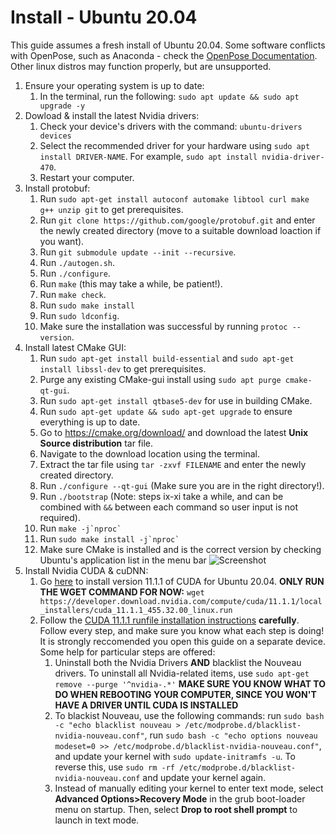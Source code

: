 # Install - Ubuntu 20.04
This guide assumes a fresh install of Ubuntu 20.04. Some software conflicts with OpenPose, such as Anaconda - check the [OpenPose Documentation](https://cmu-perceptual-computing-lab.github.io/openpose/web/html/doc/md_doc_00_index.html). Other linux distros may function properly, but are unsupported.

1. Ensure your operating system is up to date:
   1. In the terminal, run the following: `sudo apt update && sudo apt upgrade -y`
2. Dowload & install the latest Nvidia drivers:
   1. Check your device's drivers with the command: `ubuntu-drivers devices`
   2. Select the recommended driver for your hardware using `sudo apt install DRIVER-NAME`. For example, `sudo apt install nvidia-driver-470`.
   3. Restart your computer.
3. Install protobuf:
   1. Run `sudo apt-get install autoconf automake libtool curl make g++ unzip git` to get prerequisites.
   2. Run `git clone https://github.com/google/protobuf.git` and enter the newly created directory (move to a suitable download loaction if you want).
   3. Run `git submodule update --init --recursive`.
   4. Run `./autogen.sh`.
   5. Run `./configure`.
   6. Run `make` (this may take a while, be patient!).
   7. Run `make check`.
   8. Run `sudo make install`
   9. Run `sudo ldconfig`.
   10. Make sure the installation was successful by running `protoc --version`.
4. Install latest CMake GUI:
   1. Run `sudo apt-get install build-essential` and `sudo apt-get install libssl-dev` to get prerequisites.
   2. Purge any existing CMake-gui install using `sudo apt purge cmake-qt-gui`.
   3. Run `sudo apt-get install qtbase5-dev` for use in building CMake.
   4. Run `sudo apt-get update && sudo apt-get upgrade` to ensure everything is up to date.
   5. Go to https://cmake.org/download/ and download the latest **Unix Source distribution** tar file.
   6. Navigate to the download location using the terminal.
   7. Extract the tar file using `tar -zxvf FILENAME` and enter the newly created directory.
   8. Run `./configure --qt-gui` (Make sure you are in the right directory!).
   9. Run `./bootstrap` (Note: steps ix-xi take a while, and can be combined with `&&` between each command so user input is not required).
   10. Run ```` make -j`nproc` ````
   11. Run ```` sudo make install -j`nproc` ````
   12. Make sure CMake is installed and is the correct version by checking Ubuntu's application list in the menu bar ![Screenshot](https://user-images.githubusercontent.com/70712042/127895411-07ad3984-3c8c-4c43-acb8-d67bec292ae2.png)
5. Install Nvidia CUDA & cuDNN:
   1. Go [here](https://developer.nvidia.com/cuda-11.1.1-download-archive?target_os=Linux&target_arch=x86_64&target_distro=Ubuntu&target_version=2004) to install version 11.1.1 of CUDA for Ubuntu 20.04. **ONLY RUN THE WGET COMMAND FOR NOW:** `wget https://developer.download.nvidia.com/compute/cuda/11.1.1/local_installers/cuda_11.1.1_455.32.00_linux.run`
   2. Follow the [CUDA 11.1.1 runfile installation instructions](https://docs.nvidia.com/cuda/archive/11.1.1/cuda-installation-guide-linux/index.html#runfile) **carefully**. Follow every step, and make sure you know what each step is doing! It is strongly reccomended you open this guide on a separate device. Some help for particular steps are offered:
      1. Uninstall both the Nvidia Drivers **AND** blacklist the Nouveau drivers. To uninstall all Nvidia-related items, use `sudo apt-get remove --purge '^nvidia-.*'` **MAKE SURE YOU KNOW WHAT TO DO WHEN REBOOTING YOUR COMPUTER, SINCE YOU WON'T HAVE A DRIVER UNTIL CUDA IS INSTALLED**
      2. To blackist Nouveau, use the following commands: run `sudo bash -c "echo blacklist nouveau > /etc/modprobe.d/blacklist-nvidia-nouveau.conf"`, run `sudo bash -c "echo options nouveau modeset=0 >> /etc/modprobe.d/blacklist-nvidia-nouveau.conf"`, and update your kernel with `sudo update-initramfs -u`. To reverse this, use `sudo rm -rf /etc/modprobe.d/blacklist-nvidia-nouveau.conf` and update your kernel again.
      3. Instead of manually editing your kernel to enter text mode, select **Advanced Options>Recovery Mode** in the grub boot-loader menu on startup. Then, select **Drop to root shell prompt** to launch in text mode.

